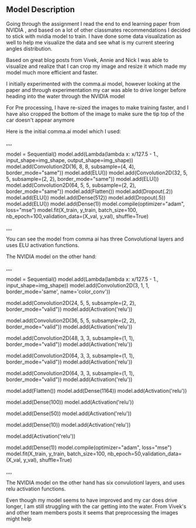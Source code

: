 ## Model Description
Going through the assignment I read the end to end learning paper from NVIDIA , and based on a lot of other
classmates recommendations I decided to stick with nvidia model to train. I have done some data visualization
as well to help me visualize the data and see what is my current steering angles distribution.

Based on great blog posts from Vivek, Annie and Nick I was able to visualize and realize that I can crop my image
and resize it which made my model much more efficient and faster.

I initially experimented with the comma.ai model, however looking at the paper and through experimentation my car
was able to drive longer before heading into the water through the NVIDIA model

For Pre processing, I have re-sized the images to make training faster, and I have also cropped the bottom of the image to make sure
the tip top of the car doesn't appear anymore

Here is the initial comma.ai model which I used:

,,,,

model = Sequential()
model.add(Lambda(lambda x: x/127.5 - 1., input_shape=img_shape, output_shape=img_shape))
model.add(Convolution2D(16, 8, 8, subsample=(4, 4), border_mode="same"))
model.add(ELU())
model.add(Convolution2D(32, 5, 5, subsample=(2, 2), border_mode="same"))
model.add(ELU())
model.add(Convolution2D(64, 5, 5, subsample=(2, 2), border_mode="same"))
model.add(Flatten())
model.add(Dropout(.2))
model.add(ELU())
model.add(Dense(512))
model.add(Dropout(.5))
model.add(ELU())
model.add(Dense(1))
model.compile(optimizer="adam", loss="mse")
model.fit(X_train, y_train, batch_size=100, nb_epoch=100,validation_data=(X_val, y_val), shuffle=True)

,,,,

You can see the model from comma ai has three Convolutional layers and uses ELU activation functions.

The NVIDIA model on the other hand:

,,,,

model = Sequential()
model.add(Lambda(lambda x: x/127.5 - 1., input_shape=img_shape))
model.add(Convolution2D(3, 1, 1, border_mode='same', name='color_conv'))

model.add(Convolution2D(24, 5, 5, subsample=(2, 2), border_mode="valid"))
model.add(Activation('relu'))

model.add(Convolution2D(36, 5, 5, subsample=(2, 2), border_mode="valid"))
model.add(Activation('relu'))

model.add(Convolution2D(48, 3, 3, subsample=(1, 1), border_mode="valid"))
model.add(Activation('relu'))

model.add(Convolution2D(64, 3, 3, subsample=(1, 1), border_mode="valid"))
model.add(Activation('relu'))

model.add(Convolution2D(64, 3, 3, subsample=(1, 1), border_mode="valid"))
model.add(Activation('relu'))

model.add(Flatten())
model.add(Dense(1164))
model.add(Activation('relu'))

model.add(Dense(100))
model.add(Activation('relu'))

model.add(Dense(50))
model.add(Activation('relu'))

model.add(Dense(10))
model.add(Activation('relu'))

model.add(Activation('relu'))

model.add(Dense(1))
model.compile(optimizer="adam", loss="mse")
model.fit(X_train, y_train, batch_size=100, nb_epoch=50,validation_data=(X_val, y_val), shuffle=True)

,,,,

The NVIDIA model on the other hand has six convulotionl layers, and uses relu activation functions.

Even though my model seems to have improved and my car does drive longer, I am still struggling with the car
getting into the water. From Vivek's and other team members posts it seems that preprocessing
the images might help
